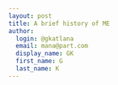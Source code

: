 ```yaml
---
layout: post
title: A brief history of ME
author:
  login: @gkatlana
  email: mana@part.com
  display_name: GK
  first_name: G
  last_name: K
---
```



[1]: /algoliasearch-jekyll-hyde/assets/dallas2.jpg
[2]: https://www.algolia.com/users/sign_up
[3]: mailto:support@algolia.com
